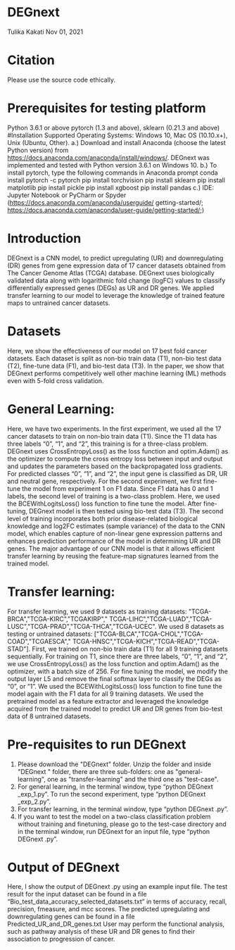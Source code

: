 # DEGnext
Tulika Kakati
Nov 01, 2021
# Citation
Please use the source code ethically.
# Prerequisites for testing platform
Python 3.6.1 or above
pytorch (1.3 and above), sklearn (0.21.3 and above)
#Installation
Supported Operating Systems: Windows 10, Mac OS (10.10.x+), Unix (Ubuntu, Other).
a.) Download and install Anaconda (choose the latest Python version) from
https://docs.anaconda.com/anaconda/install/windows/. DEGnext was implemented and tested
with Python version 3.6.1 on Windows 10.
b.) To install pytorch, type the following commands in Anaconda prompt
conda install pytorch -c pytorch
pip install torchvision
pip install sklearn
pip install matplotlib
pip install pickle
pip install xgboost
pip install pandas
c.) IDE: Jupyter Notebook or PyCharm or Spyder (https://docs.anaconda.com/anaconda/userguide/
getting-started/; https://docs.anaconda.com/anaconda/user-guide/getting-started/;)
# Introduction
DEGnext is a CNN model, to predict upregulating (UR) and downregulating (DR) genes from gene
expression data of 17 cancer datasets obtained from The Cancer Genome Atlas (TCGA) database.
DEGnext uses biologically validated data along with logarithmic fold change (logFC) values to classify
differentially expressed genes (DEGs) as UR and DR genes. We applied transfer learning to our model
to leverage the knowledge of trained feature maps to untrained cancer datasets.
# Datasets
Here, we show the effectiveness of our model on 17 best fold cancer datasets. Each dataset is split
as non-bio train data (T1), non-bio test data (T2), fine-tune data (F1), and bio-test data (T3).
In the paper, we show that DEGnext performs competitively well other machine learning (ML)
methods even with 5-fold cross validation.
# General Learning:
Here, we have two experiments.
In the first experiment, we used all the 17 cancer datasets to train on non-bio train data (T1). Since
the T1 data has three labels “0”, “1”, and “2”, this training is for a three-class problem. DEGnext
uses CrossEntropyLoss() as the loss function and optim.Adam() as the optimizer to compute the
cross entropy loss between input and output and updates the parameters based on the
backpropagated loss gradients. For predicted classes “0”, “1”, and “2”, the input gene is classified
as DR, UR and neutral gene, respectively.
For the second experiment, we first fine-tune the model from experiment 1 on F1 data. Since F1
data has 0 and 1 labels, the second level of training is a two-class problem. Here, we used the
BCEWithLogitsLoss() loss function to fine tune the model. After fine-tuning, DEGnext model is then
tested using bio-test data (T3). The second level of training incorporates both prior disease-related
biological knowledge and log2FC estimates (sample variance) of the data to the CNN model, which
enables capture of non-linear gene expression patterns and enhances prediction performance of the
model in determining UR and DR genes. The major advantage of our CNN model is that it allows
efficient transfer learning by reusing the feature-map signatures learned from the trained model.
# Transfer learning:
For transfer learning, we used 9 datasets as training datasets: "TCGA-BRCA","TCGA-KIRC","TCGAKIRP","
TCGA-LIHC","TCGA-LUAD","TCGA-LUSC","TCGA-PRAD","TCGA-THCA","TCGA-UCEC". We used
8 datasets as testing or untrained datasets: ["TCGA-BLCA","TCGA-CHOL","TCGA-COAD","TCGAESCA","
TCGA-HNSC","TCGA-KICH","TCGA-READ","TCGA-STAD"]. First, we trained on non-bio train
data (T1) for all 9 training datasets sequentially. For training on T1, since there are three labels, “0”,
“1”, and “2”, we use CrossEntropyLoss() as the loss function and optim.Adam() as the optimizer,
with a batch size of 256. For fine tuning the model, we modify the output layer L5 and remove the
final softmax layer to classify the DEGs as “0”, or “1”. We used the BCEWithLogitsLoss() loss
function to fine tune the model again with the F1 data for all 9 training datasets. We used the
pretrained model as a feature extractor and leveraged the knowledge acquired from the trained
model to predict UR and DR genes from bio-test data of 8 untrained datasets.
# Pre-requisites to run DEGnext
1. Please download the "DEGnext" folder. Unzip the folder and inside "DEGnext " folder, there are three sub-folders: one as "general-learning", one as
"transfer-learning" and the third one as "test-case".
3. For general learning, in the terminal window, type “python DEGnext _exp_1.py”. To run the second experiment, type “python
DEGnext _exp_2.py”.
4. For transfer learning, in the terminal window, type “python DEGnext .py”.
5. If you want to test the model on a two-class classification problem without training and finetuning,
please go to the test-case directory and in the terminal window, run DEGnext for an input file, type “python DEGnext .py”.
# Output of DEGnext
Here, I show the output of DEGnext .py using an example input file.
The test result for the input dataset can be found in a file
“Bio_test_data_accuracy_selected_datasets.txt” in terms of accuracy, recall, precision, fmeasure,
and mcc scores.
The predicted upregulating and downregulating genes can be found in a file
Predicted_UR_and_DR_genes.txt
User may perform the functional analysis, such as pathway analysis of these UR and DR genes to find
their association to progression of cancer.
